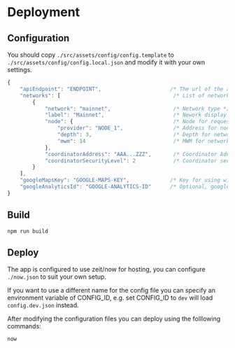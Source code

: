 # Deployment

## Configuration

You should copy `./src/assets/config/config.template` to `./src/assets/config/config.local.json` and modify it with your own settings.

```js
{
    "apiEndpoint": "ENDPOINT",                      /* The url of the api endpoint e.g. https://api.my-domain.com */
    "networks": [                                    /* List of networks to support */
        {
            "network": "mainnet",                    /* Network type */
            "label": "Mainnet",                      /* Nework display label */
            "node": {                                /* Node for requests */
                "provider": "NODE_1",                /* Address for node */
                "depth": 3,                          /* Depth for network */             
                "mwm": 14                            /* MWM for network */
            },
            "coordinatorAddress": "AAA...ZZZ",       /* Coordinator Address on network */
            "coordinatorSecurityLevel": 2            /* Coordinator security level */
        }
    ],
    "googleMapsKey": "GOOGLE-MAPS-KEY",             /* Key for using with Google maps API */
    "googleAnalyticsId": "GOOGLE-ANALYTICS-ID"      /* Optional, google analytics id */
}
```

## Build

```shell
npm run build
```

## Deploy

The app is configured to use zeit/now for hosting, you can configure `./now.json` to suit your own setup.

If you want to use a different name for the config file you can specify an environment variable of CONFIG_ID, e.g. set CONFIG_ID to `dev` will load `config.dev.json` instead.

After modifying the configuration files you can deploy using the folllowing commands:

```shell
now
```
